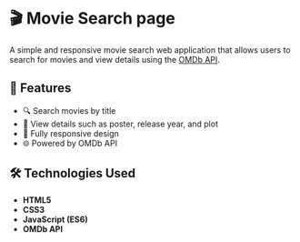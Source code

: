 # 🎬 Movie Search page

A simple and responsive movie search web application that allows users to search for movies and view details using the [OMDb API](https://www.omdbapi.com/).

## 🚀 Features
- 🔍 Search movies by title  
- 📄 View details such as poster, release year, and plot  
- 📱 Fully responsive design  
- 🌐 Powered by OMDb API  

## 🛠️ Technologies Used
- **HTML5**
- **CSS3**
- **JavaScript (ES6)**
- **OMDb API**


